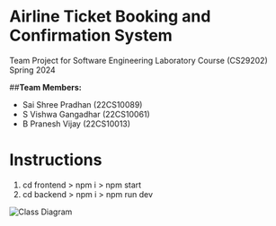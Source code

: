# **Airline Ticket Booking and Confirmation System**

Team Project for Software Engineering Laboratory Course (CS29202) Spring 2024

##**Team Members:**

- Sai Shree Pradhan (22CS10089)
- S Vishwa Gangadhar (22CS10061)
- B Pranesh Vijay (22CS10013)

# Instructions
1. cd frontend > npm i > npm start
2. cd backend > npm i > npm run dev

![**Class Diagram**](https://github.com/praneshvijay/astrojet/assets/117110630/ed9ec58d-bbcf-4c1c-9f3f-5364b38458f2)






